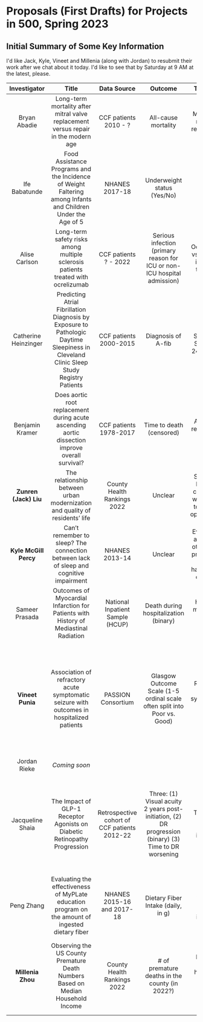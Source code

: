 # Proposals (First Drafts) for Projects in 500, Spring 2023

## Initial Summary of Some Key Information

I'd like Jack, Kyle, Vineet and Millenia (along with Jordan) to resubmit their work after we chat about it today. I'd like to see that by Saturday at 9 AM at the latest, please.

Investigator | Title | Data Source | Outcome | Treatment | Subjects | Collaborators
:----------: | :------------------------------------------------: | :--------------: | :-------: | :------: | -------: | :-----------: |
Bryan Abadie | Long-term mortality after mitral valve replacement versus repair in the modern age | CCF patients 2010 - ? | All-cause mortality | Mitral valve repair vs. replacement | 1759 + 509 = 2268 adults | Paul Cremer and Leslie Cho, CCF
Ife Babatunde | Food Assistance Programs and the Incidence of Weight Faltering among Infants and Children Under the Age of 5 | NHANES 2017-18 | Underweight status (Yes/No) | WIC program (Yes/No) | 873  + 502 = 1375 kids | None listed. 
Alise Carlson | Long-term safety risks among multiple sclerosis patients treated with ocrelizumab | CCF patients ? - 2022 | Serious infection (primary reason for ICU or non-ICU hospital admission) | Ocrelizumab vs. first-line injectable therapies | 600 + 1800 = 2400 adult MS patients | Scott Husak, Brandon Moss, Robert Bermel, Daniel Ontaneda, CCF
Catherine Heinzinger | Predicting Atrial Fibrillation Diagnosis by Exposure to Pathologic Daytime Sleepiness in Cleveland Clinic Sleep Study Registry Patients | CCF patients 2000-2015 | Diagnosis of A-fib | Epworth Sleepiness Score 11-24 vs. 0-10 | 1004 + 1496 = 2500 adults | Nicolas Thompson, Matheus Araujo, Alex Milinovich, Reena Mehra, CCF
Benjamin Kramer | Does aortic root replacement during acute ascending aortic dissection improve overall survival? | CCF patients 1978-2017 | Time to death (censored) | Aortic root replacement vs. No | 263 + 914 = 1177 adults | Andrew Toth, Moses Amabile, Eugene Blackstone, Eric Roselli, CCF
**Zunren (Jack) Liu** | The relationship between urban modernization and quality of residents’ life | County Health Rankings 2022 | Unclear | Something based on county's % with access to exercise opportunities | Unclear | None listed.
**Kyle McGill Percy** | Can’t remember to sleep? The connection between lack of sleep and cognitive impairment | NHANES 2013-14 | Unclear | Ever told by a doctor or other health professional that you have a sleep disorder? | 187 + 1590 = 1777 adults | None listed.
Sameer Prasada | Outcomes of Myocardial Infarction for Patients with History of Mediastinal Radiation | National Inpatient Sample (HCUP) | Death during hospitalization (binary) | History of mediastinal radiation (Yes/No) | 500 + 2000 = 2500 adults | Agam Bansal, CCF
**Vineet Punia** | Association of refractory acute symptomatic seizure with outcomes in hospitalized patients | PASSION Consortium | Glasgow Outcome Scale (1-5 ordinal scale often split into Poor vs. Good) | Refractory acute symptomatic seizures (Yes/No) | 84 + 260 = 344 adults without epilepsy?  | Post-Acute Symptomatic Seizure Investigations and Outcomes Network: Sahar Zafar, Adithya Sivaraju, Monika Dhakar, Clio Rubinos (various institutions)
Jordan Rieke | *Coming soon*
Jacqueline Shaia | The Impact of GLP-1 Receptor Agonists on Diabetic Retinopathy Progression  | Retrospective cohort of CCF patients 2012-22 | Three: (1) Visual acuity 2 years post-initiation, (2) DR progression (binary) (3) Time to DR worsening | Took GLP-1RA vs. SGLT-2 inhibitors | 1501 + 832 = 2333 adults with Type 2 diabetes | Julia H. Joo, Neha Sharma, Sarunas Daugirdas, Anna K. Wu, Matthew Russell, Mario Skugor, Rishi P. Singh, Aleksandra Rachitskaya, CCF
Peng Zhang | Evaluating the effectiveness of MyPLate education program on the amount of ingested dietary fiber | NHANES 2015-16 and 2017-18 | Dietary Fiber Intake (daily, in g) | Aware of MyPlate before interview | 377 + 1653 = 2030 adults | None listed.
**Millenia Zhou** | Observing the US County Premature Death Numbers Based on Median Household Income | County Health Rankings 2022 | # of premature deaths in the county (in 2022?) | Based on median household income within a county | 427 above mean medinc and 603 below = 1030 counties in 10 big states | None listed.


